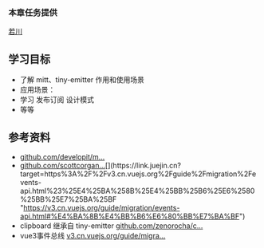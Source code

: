 ### 本章任务提供
[若川](https://juejin.cn/user/1415826704971918)

## 学习目标

-   了解 mitt、tiny-emitter 作用和使用场景
-   应用场景：
-   学习 发布订阅 设计模式
-   等等

## 参考资料

-   [github.com/developit/m…](https://link.juejin.cn?target=https%3A%2F%2Fgithub.com%2Fdevelopit%2Fmitt "https://github.com/developit/mitt")
-   [github.com/scottcorgan…](https://link.juejin.cn?target=https%3A%2F%2Fgithub.com%2Fscottcorgan%2Ftiny-emitter "https://github.com/scottcorgan/tiny-emitter")[](https://link.juejin.cn?target=https%3A%2F%2Fv3.cn.vuejs.org%2Fguide%2Fmigration%2Fevents-api.html%23%25E4%25BA%258B%25E4%25BB%25B6%25E6%2580%25BB%25E7%25BA%25BF "https://v3.cn.vuejs.org/guide/migration/events-api.html#%E4%BA%8B%E4%BB%B6%E6%80%BB%E7%BA%BF")
-   clipboard 继承自 tiny-emitter [github.com/zenorocha/c…](https://link.juejin.cn?target=https%3A%2F%2Fgithub.com%2Fzenorocha%2Fclipboard.js%2Fblob%2Fmaster%2Fsrc%2Fclipboard.js%23L26 "https://github.com/zenorocha/clipboard.js/blob/master/src/clipboard.js#L26")
-   vue3事件总线 [v3.cn.vuejs.org/guide/migra…](https://link.juejin.cn?target=https%3A%2F%2Fv3.cn.vuejs.org%2Fguide%2Fmigration%2Fevents-api.html%23%25E4%25BA%258B%25E4%25BB%25B6%25E6%2580%25BB%25E7%25BA%25BF "https://v3.cn.vuejs.org/guide/migration/events-api.html#%E4%BA%8B%E4%BB%B6%E6%80%BB%E7%BA%BF")